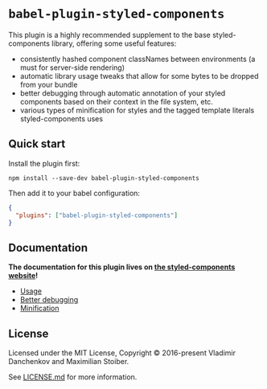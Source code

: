 # `babel-plugin-styled-components`

This plugin is a highly recommended supplement to the base styled-components library, offering some useful features:

* consistently hashed component classNames between environments (a must for server-side rendering)
* automatic library usage tweaks that allow for some bytes to be dropped from your bundle
* better debugging through automatic annotation of your styled components based on their context in the file system, etc.
* various types of minification for styles and the tagged template literals styled-components uses

## Quick start

Install the plugin first:

```
npm install --save-dev babel-plugin-styled-components
```

Then add it to your babel configuration:

```JSON
{
  "plugins": ["babel-plugin-styled-components"]
}
```

## Documentation

**The documentation for this plugin lives on [the styled-components website](https://www.styled-components.com/docs/tooling#babel-plugin)!**

* [Usage](https://www.styled-components.com/docs/tooling#usage)
* [Better debugging](https://www.styled-components.com/docs/tooling#better-debugging)
* [Minification](https://www.styled-components.com/docs/tooling#minification)

## License

Licensed under the MIT License, Copyright © 2016-present Vladimir Danchenkov and Maximilian Stoiber.

See [LICENSE.md](./LICENSE.md) for more information.
